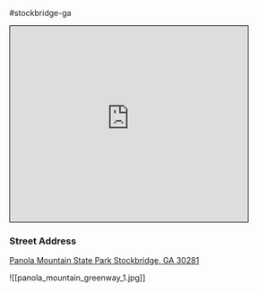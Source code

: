 #stockbridge-ga 
<iframe width="425" height="350" src="https://www.openstreetmap.org/export/embed.html?bbox=-84.18265342712402%2C33.6156378489819%2C-84.16308403015138%2C33.630092907712395&amp;layer=transportmap&amp;marker=33.62287%2C-84.17286999999999" style="border: 1px solid black"></iframe>

### Street Address
[Panola Mountain State Park
Stockbridge, GA  30281](https://www.openstreetmap.org/?mlat=33.62287&amp;mlon=-84.17287#map=16/33.62287/-84.17287&amp;layers=T)

![[panola_mountain_greenway_1.jpg]]